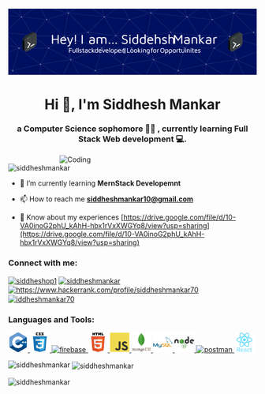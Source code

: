![logo](https://github.com/SiddheshMankar/SiddheshMankar/blob/main/github-header-image%20(3).png)
<h1 align="center">Hi 👋, I'm Siddhesh Mankar</h1>
<h3 align="center">a Computer Science sophomore 👨‍🎓 , currently learning Full Stack Web development 💻.</h3>
<img align="right" alt="Coding" width="400" src="https://raw.githubusercontent.com/gist/MedRedha/fd8e2481bde2610c96b9aafde543879c/raw/88624e8d31c4295973dcb7c900dacf0edc0a6d99/coding.gif">


<p align="left"> <img src="https://komarev.com/ghpvc/?username=siddheshmankar&label=Profile%20views&color=0e75b6&style=flat" alt="siddheshmankar" /> </p>


- 🌱 I’m currently learning **MernStack Developemnt**

- 📫 How to reach me **siddheshmankar10@gmail.com**

- 📄 Know about my experiences [https://drive.google.com/file/d/10-VA0inoG2phU_kAhH-hbx1rVxXWGYq8/view?usp=sharing](https://drive.google.com/file/d/10-VA0inoG2phU_kAhH-hbx1rVxXWGYq8/view?usp=sharing)

<h3 align="left">Connect with me:</h3>
<p align="left">
<a href="https://twitter.com/siddheshop1" target="blank"><img align="center" src="https://raw.githubusercontent.com/rahuldkjain/github-profile-readme-generator/master/src/images/icons/Social/twitter.svg" alt="siddheshop1" height="30" width="40" /></a>
<a href="https://linkedin.com/in/siddheshmankar" target="blank"><img align="center" src="https://raw.githubusercontent.com/rahuldkjain/github-profile-readme-generator/master/src/images/icons/Social/linked-in-alt.svg" alt="siddheshmankar" height="30" width="40" /></a>
<a href="https://www.hackerrank.com/https://www.hackerrank.com/profile/siddheshmankar70" target="blank"><img align="center" src="https://raw.githubusercontent.com/rahuldkjain/github-profile-readme-generator/master/src/images/icons/Social/hackerrank.svg" alt="https://www.hackerrank.com/profile/siddheshmankar70" height="30" width="40" /></a>
<a href="https://www.leetcode.com/iddheshmankar70" target="blank"><img align="center" src="https://raw.githubusercontent.com/rahuldkjain/github-profile-readme-generator/master/src/images/icons/Social/leet-code.svg" alt="iddheshmankar70" height="30" width="40" /></a>
</p>

<h3 align="left">Languages and Tools:</h3>
<p align="left"> <a href="https://www.w3schools.com/cpp/" target="_blank" rel="noreferrer"> <img src="https://raw.githubusercontent.com/devicons/devicon/master/icons/cplusplus/cplusplus-original.svg" alt="cplusplus" width="40" height="40"/> </a> <a href="https://www.w3schools.com/css/" target="_blank" rel="noreferrer"> <img src="https://raw.githubusercontent.com/devicons/devicon/master/icons/css3/css3-original-wordmark.svg" alt="css3" width="40" height="40"/> </a> <a href="https://firebase.google.com/" target="_blank" rel="noreferrer"> <img src="https://www.vectorlogo.zone/logos/firebase/firebase-icon.svg" alt="firebase" width="40" height="40"/> </a> <a href="https://www.w3.org/html/" target="_blank" rel="noreferrer"> <img src="https://raw.githubusercontent.com/devicons/devicon/master/icons/html5/html5-original-wordmark.svg" alt="html5" width="40" height="40"/> </a> <a href="https://developer.mozilla.org/en-US/docs/Web/JavaScript" target="_blank" rel="noreferrer"> <img src="https://raw.githubusercontent.com/devicons/devicon/master/icons/javascript/javascript-original.svg" alt="javascript" width="40" height="40"/> </a> <a href="https://www.mongodb.com/" target="_blank" rel="noreferrer"> <img src="https://raw.githubusercontent.com/devicons/devicon/master/icons/mongodb/mongodb-original-wordmark.svg" alt="mongodb" width="40" height="40"/> </a> <a href="https://www.mysql.com/" target="_blank" rel="noreferrer"> <img src="https://raw.githubusercontent.com/devicons/devicon/master/icons/mysql/mysql-original-wordmark.svg" alt="mysql" width="40" height="40"/> </a> <a href="https://nodejs.org" target="_blank" rel="noreferrer"> <img src="https://raw.githubusercontent.com/devicons/devicon/master/icons/nodejs/nodejs-original-wordmark.svg" alt="nodejs" width="40" height="40"/> </a> <a href="https://postman.com" target="_blank" rel="noreferrer"> <img src="https://www.vectorlogo.zone/logos/getpostman/getpostman-icon.svg" alt="postman" width="40" height="40"/> </a> <a href="https://reactjs.org/" target="_blank" rel="noreferrer"> <img src="https://raw.githubusercontent.com/devicons/devicon/master/icons/react/react-original-wordmark.svg" alt="react" width="40" height="40"/> </a> </p>

<p><img align="left" src="https://github-readme-stats.vercel.app/api/top-langs?username=siddheshmankar&show_icons=true&locale=en&layout=compact" alt="siddheshmankar" /></p>

<p>&nbsp;<img align="center" src="https://github-readme-stats.vercel.app/api?username=siddheshmankar&show_icons=true&locale=en" alt="siddheshmankar" /></p>

<p><img align="center" src="https://github-readme-streak-stats.herokuapp.com/?user=siddheshmankar&" alt="siddheshmankar" /></p>
